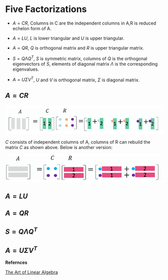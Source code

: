 # Five Factorizations
- $A=CR$, Columns in C are the independent columns in A,R is reduced echelon form of A.

- $A=LU$, $L$ is lower triangular and $U$ is upper triangular.
- $A=QR$, $Q$ is orthogonal matrix and $R$ is upper triangular matrix.
- $S=Q\Lambda Q^T$, $S$ is symmetric matrix, columns of $Q$ is the orthogonal eigenvectors of $S$, elements of diagonal matrix $\Lambda$ is the corresponding eigenvalues.
- $A=U\Sigma V^T$, $U$ and $V$ is orthogonal matrix,  $\Sigma$ is diagonal matrix.

## $A=CR$
![alt text](../../assets/MarkdownImg/image-3.png)

 $C$ consists of independent columns of A, columns of R can rebuild the matrix $C$ as shown above. Below is another version:
 
![alt text](../../assets/MarkdownImg/image-4.png)

## $A=LU$

## $A=QR$

## $S=Q\Lambda Q^T$

## $A=U\Sigma V^T$
**Refernces**

[The Art of Linear Algebra](https://github.com/kenjihiranabe/The-Art-of-Linear-Algebra)


